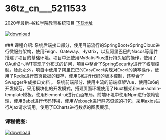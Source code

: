 # 36tz_cn___5211533
2020年最新-谷粒学院教育系统项目
[下载地址](http://www.36tz.cn/article/5211533 "下载地址")
<br/></br>[![download](http://36tz.cn/muke_img/2020_03_2-151.png "下载地址")](http://www.36tz.cn/article/5211533 "下载地址")
<br/></br>### 课程介绍:
系统后端接口部分，使用目前流行的SpringBoot+SpringCloud进行微服务架构，使用Feign、Gateway、Hystrix，以及阿里巴巴的Nacos等组件搭建了项目的基础环境。项目中还使用MyBatisPlus进行持久层的操作，使用了OAuth2+JWT实现了分布式的访问，项目中整合了SpringSecurity进行了权限控制。除此之外，项目中使用了阿里巴巴的EasyExcel实现对Excel的读写操作，使用了Redis进行首页数据的缓存，使用Git进行代码的版本控制，还整合了Swagger生成接口文档 。
系统前端部分，使用主流的前端框架Vue，使用Es6的开发规范，采用模块化的开发模式，搭建页面环境使用了Nuxt框架和vue-admin-template模板，使用Element-ui进行页面布局。前端环境中使用Npm进行依赖管理，使用Babel进行代码转换，使用Webpack进行静态资源的打包，采用axios进行Ajax请求调用，使用了ECharts进行数据的图表展示。

### 课程截图:
[![download](http://36tz.cn/muke_img/2020_03_1-157.png "下载地址")](http://www.36tz.cn/article/5211533 "下载地址")

